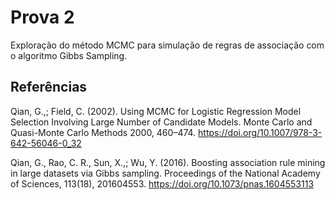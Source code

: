# Prova 2

Exploração do método MCMC para simulação de regras de associação com o algoritmo Gibbs Sampling. 

## Referências

Qian, G.,; Field, C. (2002). Using MCMC for Logistic Regression Model Selection Involving Large Number of Candidate Models. Monte Carlo and Quasi-Monte Carlo Methods 2000, 460–474. https://doi.org/10.1007/978-3-642-56046-0_32

Qian, G., Rao, C. R., Sun, X.,; Wu, Y. (2016). Boosting association rule mining in large datasets via Gibbs sampling. Proceedings of the National Academy of Sciences, 113(18), 201604553. https://doi.org/10.1073/pnas.1604553113
